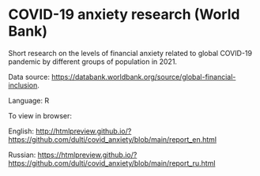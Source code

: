 # COVID-19 anxiety research (World Bank)


Short research on the levels of financial anxiety related to global COVID-19 pandemic by different groups of population in 2021.


Data source: https://databank.worldbank.org/source/global-financial-inclusion.


Language: R


To view in browser: 

English: http://htmlpreview.github.io/?https://github.com/dulti/covid_anxiety/blob/main/report_en.html

Russian: https://htmlpreview.github.io/?https://github.com/dulti/covid_anxiety/blob/main/report_ru.html
